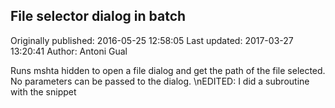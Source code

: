## File selector dialog in batch 
Originally published: 2016-05-25 12:58:05 
Last updated: 2017-03-27 13:20:41 
Author: Antoni Gual 
 
Runs mshta hidden to open a file dialog and get the path of the file selected. No parameters can be passed to the dialog.\nEDITED: I did a subroutine with the snippet